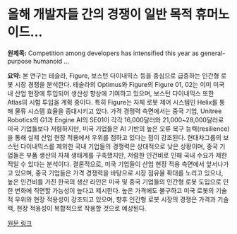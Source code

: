 # 올해 개발자들 간의 경쟁이 일반 목적 휴머노이드…

**원제목:** Competition among developers has intensified this year as general-purpose humanoid ...

**요약:** 본 연구는 테슬라, Figure, 보스턴 다이내믹스 등을 중심으로  급증하는 인간형 로봇 시장 경쟁을 분석한다. 테슬라의 Optimus와 Figure의 Figure 01, 02는 이미 미국 내 산업 현장에 투입되어 생산성 향상에 기여하고 있으며, 보스턴 다이내믹스 또한 Atlas의 시험 투입을 계획 중이다.  특히 Figure는 자체 로봇 제어 시스템인 Helix를 통해 물류 시스템 효율을 증대시키고 있다.  가격 경쟁력 측면에서는 중국 기업, Unitree Robotics의 G1과 Engine AI의 SE01이 각각 16,000달러와 21,000~28,000달러로 미국 기업들보다 저렴하지만,  미국 기업들은 AI 기반의 높은 오류 복구 능력(resilience)을 통해 실제 산업 현장 적용에서 우위를 점하고 있다는 점이 강조된다.  현대차그룹의 보스턴 다이내믹스를 제외한 국내 기업들의 경쟁력은 상대적으로 낮은 상황이며,  중국 기업들은 부품 생산의 자체 생태계를 구축했지만, 저렴한 인건비로 인해 국내 수요가 제한적일 수 있다는 분석이다. 결론적으로, 미국 기업들이 산업 현장 적용 측면에서 앞서나가고 있으며, 중국 기업들은 가격 경쟁력을 바탕으로 시장 점유율 확대를 노리고 있으나,  높은 인건비를 가진 한국의 생산 라인은 미국 및 중국 기업들의 인간형 로봇 도입으로 인한 변화에 직면할 가능성이 높다고 제시한다.  높은 가격에도 불구하고 미국 로봇의 기술적 우위와 현장 적용성이 강조되고 있으며, 향후 인간형 로봇 시장의 경쟁은 가격과 기술력, 현장 적용성이 복합적으로 작용할 것으로 예상된다.

[원문 링크](https://www.mk.co.kr/en/business/11373958)
